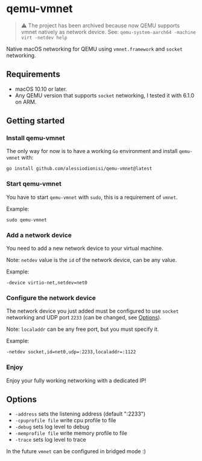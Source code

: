 # qemu-vmnet

> ⚠️ The project has been archived because now QEMU supports vmnet natively as network device.
> See: `qemu-system-aarch64 -machine virt -netdev help`

Native macOS networking for QEMU using `vmnet.framework` and `socket` networking.

## Requirements

- macOS 10.10 or later.
- Any QEMU version that supports `socket` networking, I tested it with 6.1.0 on ARM.

## Getting started

### Install qemu-vmnet

The only way for now is to have a working `Go` environment and install `qemu-vmnet` with:

```shell
go install github.com/alessiodionisi/qemu-vmnet@latest
```

### Start qemu-vmnet

You have to start `qemu-vmnet` with `sudo`, this is a requirement of `vmnet`.

Example:

```shell
sudo qemu-vmnet
```

### Add a network device

You need to add a new network device to your virtual machine.

Note: `netdev` value is the `id` of the network device, can be any value.

Example:

```
-device virtio-net,netdev=net0
```

### Configure the network device

The network device you just added must be configured to use `socket` networking and UDP port `2233` (can be changed, see [Options](#Options)).

Note: `localaddr` can be any free port, but you must specify it.

Example:

```
-netdev socket,id=net0,udp=:2233,localaddr=:1122
```

### Enjoy

Enjoy your fully working networking with a dedicated IP!

## Options

- `-address` sets the listening address (default ":2233")
- `-cpuprofile file` write cpu profile to file
- `-debug` sets log level to debug
- `-memprofile file` write memory profile to file
- `-trace` sets log level to trace

In the future `vmnet` can be configured in bridged mode :)
